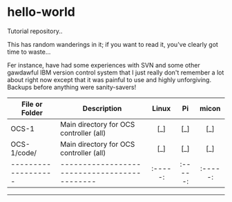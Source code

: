 hello-world
===========

Tutorial repository..

This has random wanderings in it; if you want to read it, you've clearly got time to waste...

Fer instance, have had some experiences with SVN and some other gawdawful IBM version control system that I just really don't remember a lot about right now except that it was painful to use and highly unforgiving.  Backups before anything were sanity-savers!

|File or Folder     |  Description                               | Linux |  Pi   | micon |
|-------------------|--------------------------------------------|:-----:|:-----:|:-----:|
| OCS-1             | Main directory for OCS controller (all)    |  [_]  |  [_]  |  [_]  |
| OCS-1/code/       | Main directory for OCS controller (all)    |  [_]  |  [_]  |  [_]  |
|-------------------|--------------------------------------------|:-----:|:-----:|:-----:|

---

